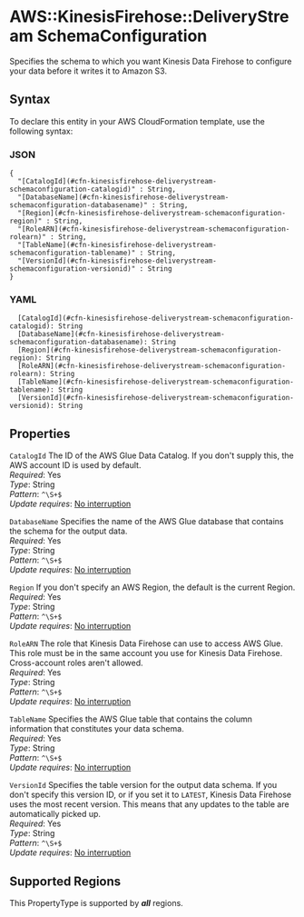 # AWS::KinesisFirehose::DeliveryStream SchemaConfiguration<a name="aws-properties-kinesisfirehose-deliverystream-schemaconfiguration"></a>

Specifies the schema to which you want Kinesis Data Firehose to configure your data before it writes it to Amazon S3\.

## Syntax<a name="aws-properties-kinesisfirehose-deliverystream-schemaconfiguration-syntax"></a>

To declare this entity in your AWS CloudFormation template, use the following syntax:

### JSON<a name="aws-properties-kinesisfirehose-deliverystream-schemaconfiguration-syntax.json"></a>

```
{
  "[CatalogId](#cfn-kinesisfirehose-deliverystream-schemaconfiguration-catalogid)" : String,
  "[DatabaseName](#cfn-kinesisfirehose-deliverystream-schemaconfiguration-databasename)" : String,
  "[Region](#cfn-kinesisfirehose-deliverystream-schemaconfiguration-region)" : String,
  "[RoleARN](#cfn-kinesisfirehose-deliverystream-schemaconfiguration-rolearn)" : String,
  "[TableName](#cfn-kinesisfirehose-deliverystream-schemaconfiguration-tablename)" : String,
  "[VersionId](#cfn-kinesisfirehose-deliverystream-schemaconfiguration-versionid)" : String
}
```

### YAML<a name="aws-properties-kinesisfirehose-deliverystream-schemaconfiguration-syntax.yaml"></a>

```
  [CatalogId](#cfn-kinesisfirehose-deliverystream-schemaconfiguration-catalogid): String
  [DatabaseName](#cfn-kinesisfirehose-deliverystream-schemaconfiguration-databasename): String
  [Region](#cfn-kinesisfirehose-deliverystream-schemaconfiguration-region): String
  [RoleARN](#cfn-kinesisfirehose-deliverystream-schemaconfiguration-rolearn): String
  [TableName](#cfn-kinesisfirehose-deliverystream-schemaconfiguration-tablename): String
  [VersionId](#cfn-kinesisfirehose-deliverystream-schemaconfiguration-versionid): String
```

## Properties<a name="aws-properties-kinesisfirehose-deliverystream-schemaconfiguration-properties"></a>

`CatalogId`  <a name="cfn-kinesisfirehose-deliverystream-schemaconfiguration-catalogid"></a>
The ID of the AWS Glue Data Catalog\. If you don't supply this, the AWS account ID is used by default\.  
*Required*: Yes  
*Type*: String  
*Pattern*: `^\S+$`  
*Update requires*: [No interruption](https://docs.aws.amazon.com/AWSCloudFormation/latest/UserGuide/using-cfn-updating-stacks-update-behaviors.html#update-no-interrupt)

`DatabaseName`  <a name="cfn-kinesisfirehose-deliverystream-schemaconfiguration-databasename"></a>
Specifies the name of the AWS Glue database that contains the schema for the output data\.  
*Required*: Yes  
*Type*: String  
*Pattern*: `^\S+$`  
*Update requires*: [No interruption](https://docs.aws.amazon.com/AWSCloudFormation/latest/UserGuide/using-cfn-updating-stacks-update-behaviors.html#update-no-interrupt)

`Region`  <a name="cfn-kinesisfirehose-deliverystream-schemaconfiguration-region"></a>
If you don't specify an AWS Region, the default is the current Region\.  
*Required*: Yes  
*Type*: String  
*Pattern*: `^\S+$`  
*Update requires*: [No interruption](https://docs.aws.amazon.com/AWSCloudFormation/latest/UserGuide/using-cfn-updating-stacks-update-behaviors.html#update-no-interrupt)

`RoleARN`  <a name="cfn-kinesisfirehose-deliverystream-schemaconfiguration-rolearn"></a>
The role that Kinesis Data Firehose can use to access AWS Glue\. This role must be in the same account you use for Kinesis Data Firehose\. Cross\-account roles aren't allowed\.  
*Required*: Yes  
*Type*: String  
*Pattern*: `^\S+$`  
*Update requires*: [No interruption](https://docs.aws.amazon.com/AWSCloudFormation/latest/UserGuide/using-cfn-updating-stacks-update-behaviors.html#update-no-interrupt)

`TableName`  <a name="cfn-kinesisfirehose-deliverystream-schemaconfiguration-tablename"></a>
Specifies the AWS Glue table that contains the column information that constitutes your data schema\.  
*Required*: Yes  
*Type*: String  
*Pattern*: `^\S+$`  
*Update requires*: [No interruption](https://docs.aws.amazon.com/AWSCloudFormation/latest/UserGuide/using-cfn-updating-stacks-update-behaviors.html#update-no-interrupt)

`VersionId`  <a name="cfn-kinesisfirehose-deliverystream-schemaconfiguration-versionid"></a>
Specifies the table version for the output data schema\. If you don't specify this version ID, or if you set it to `LATEST`, Kinesis Data Firehose uses the most recent version\. This means that any updates to the table are automatically picked up\.  
*Required*: Yes  
*Type*: String  
*Pattern*: `^\S+$`  
*Update requires*: [No interruption](https://docs.aws.amazon.com/AWSCloudFormation/latest/UserGuide/using-cfn-updating-stacks-update-behaviors.html#update-no-interrupt)

## Supported Regions

This PropertyType is supported by ***all*** regions.